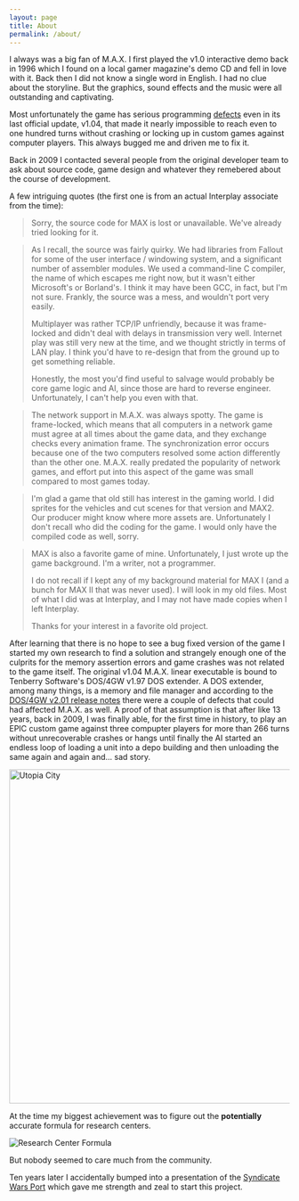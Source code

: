 ```yaml
---
layout: page
title: About
permalink: /about/
---
```


I always was a big fan of M.A.X. I first played the v1.0 interactive demo back in 1996 which I found on a local gamer magazine's demo CD and fell in love with it. Back then I did not know a single word in English. I had no clue about the storyline. But the graphics, sound effects and the music were all outstanding and captivating.

Most unfortunately the game has serious programming [defects](defects.md) even in its last official update, v1.04, that made it nearly impossible to reach even to one hundred turns without crashing or locking up in custom games against computer players. This always bugged me and driven me to fix it.

Back in 2009 I contacted several people from the original developer team to ask about source code, game design and whatever they remebered about the course of development.

A few intriguing quotes (the first one is from an actual Interplay associate from the time):

> Sorry, the source code for MAX is lost or unavailable. We've already tried looking for it.

> As I recall, the source was fairly quirky.  We had libraries from Fallout for some of the user interface / windowing system, and a significant number of assembler modules.  We used a command-line C compiler, the name of which escapes me right now, but it wasn't either Microsoft's or Borland's.  I think it may have been GCC, in fact, but I'm not sure.  Frankly, the source was a mess, and wouldn't port very easily.
>  
> Multiplayer was rather TCP/IP unfriendly, because it was frame-locked and didn't deal with delays in transmission very well.  Internet play was still very new at the time, and we thought strictly in terms of LAN play.  I think you'd have to re-design that from the ground up to get something reliable.
>  
> Honestly, the most you'd find useful to salvage would probably be core game logic and AI, since those are hard to reverse engineer.  Unfortunately, I can't help you even with that.

> The network support in M.A.X. was always spotty. The game is frame-locked, which means that all computers in a network game must agree at all times about
> the game data, and they exchange checks every animation frame. The synchronization error occurs because one of the two computers resolved some action
> differently than the other one. M.A.X. really predated the popularity of network games, and effort put into this aspect of the game was small compared to
> most games today.

> I'm glad a game that old still has interest in the gaming world.
> I did sprites for the vehicles and cut scenes for that version and MAX2.  Our producer might know where more assets are. Unfortunately I don't recall who did the coding for the game. I would only have the compiled code as well, sorry.

> MAX is also a favorite game of mine. Unfortunately, I just wrote up the game background. I'm a writer, not a programmer.
> 
> I do not recall if I kept any of my background material for MAX I (and a bunch for MAX II that was never used). I will look in my old files. Most of what I did was at Interplay, and I may not have made copies when I left Interplay.
> 
> Thanks for your interest in a favorite old project.

After learning that there is no hope to see a bug fixed version of the game I started my own research to find a solution and strangely enough one of the culprits for the memory assertion errors and game crashes was not related to the game itself. The original v1.04 M.A.X. linear executable is bound to Tenberry Software's DOS/4GW v1.97 DOS extender. A DOS extender, among many things, is a memory and file manager and according to the [DOS/4GW v2.01 release notes](https://web.archive.org/web/20180611050205/http://www.tenberry.com/dos4g/watcom/rn4gw.html) there were a couple of defects that could had affected M.A.X. as well.
A proof of that assumption is that after like 13 years, back in 2009, I was finally able, for the first time in history, to play an EPIC custom game against three compupter players for more than 266 turns without unrecoverable crashes or hangs until finally the AI started an endless loop of loading a unit into a depo building and then unloading the same again and again and... sad story.

<img src="{{ site.baseurl }}/assets/images/utopia_city.jpg" alt="Utopia City" width="800" height="600">

At the time my biggest achievement was to figure out the **potentially** accurate formula for research centers.

<img src="{{ site.baseurl }}/assets/images/rctc.jpg" alt="Research Center Formula">

But nobody seemed to care much from the community.

Ten years later I accidentally bumped into a presentation of the [Syndicate Wars Port](http://swars.vexillium.org/) which gave me strength and zeal to start this project.
